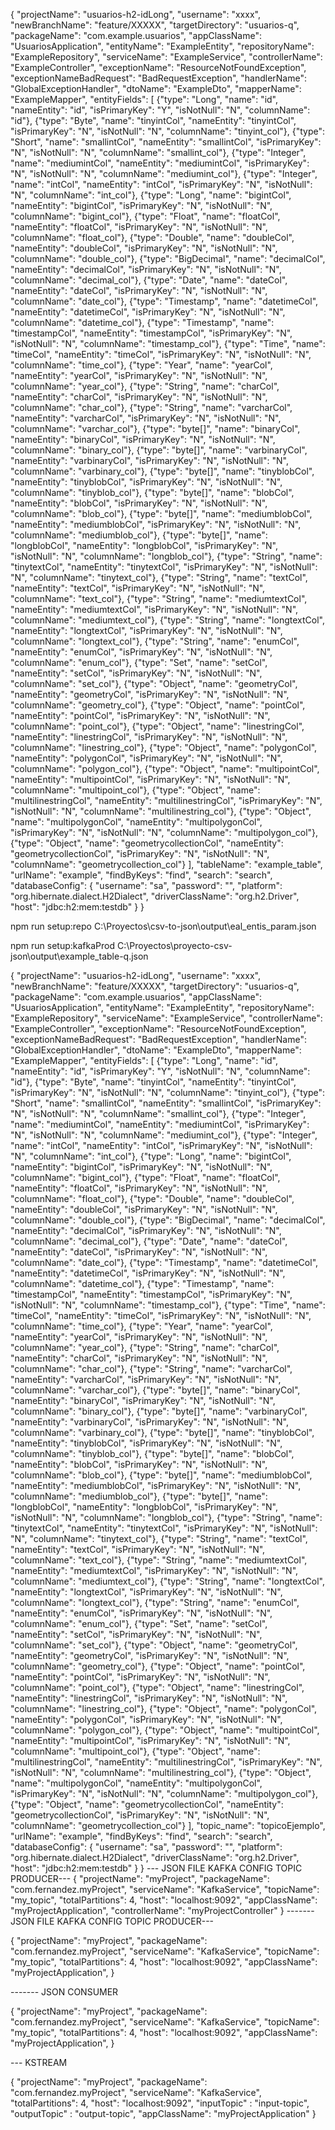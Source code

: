{
  "projectName": "usuarios-h2-idLong",
  "username": "xxxx",
  "newBranchName": "feature/XXXXX",
  "targetDirectory": "usuarios-q",
  "packageName": "com.example.usuarios",
  "appClassName": "UsuariosApplication",
  "entityName": "ExampleEntity",
  "repositoryName": "ExampleRepository",
  "serviceName": "ExampleService",
  "controllerName": "ExampleController",
  "exceptionName": "ResourceNotFoundException",
  "exceptionNameBadRequest": "BadRequestException",
  "handlerName": "GlobalExceptionHandler",
  "dtoName": "ExampleDto",
  "mapperName": "ExampleMapper",
  "entityFields": [
    {"type": "Long", "name": "id", "nameEntity": "id", "isPrimaryKey": "Y", "isNotNull": "N", "columnName": "id"},
    {"type": "Byte", "name": "tinyintCol", "nameEntity": "tinyintCol", "isPrimaryKey": "N", "isNotNull": "N", "columnName": "tinyint_col"},
    {"type": "Short", "name": "smallintCol", "nameEntity": "smallintCol", "isPrimaryKey": "N", "isNotNull": "N", "columnName": "smallint_col"},
    {"type": "Integer", "name": "mediumintCol", "nameEntity": "mediumintCol", "isPrimaryKey": "N", "isNotNull": "N", "columnName": "mediumint_col"},
    {"type": "Integer", "name": "intCol", "nameEntity": "intCol", "isPrimaryKey": "N", "isNotNull": "N", "columnName": "int_col"},
    {"type": "Long", "name": "bigintCol", "nameEntity": "bigintCol", "isPrimaryKey": "N", "isNotNull": "N", "columnName": "bigint_col"},
    {"type": "Float", "name": "floatCol", "nameEntity": "floatCol", "isPrimaryKey": "N", "isNotNull": "N", "columnName": "float_col"},
    {"type": "Double", "name": "doubleCol", "nameEntity": "doubleCol", "isPrimaryKey": "N", "isNotNull": "N", "columnName": "double_col"},
    {"type": "BigDecimal", "name": "decimalCol", "nameEntity": "decimalCol", "isPrimaryKey": "N", "isNotNull": "N", "columnName": "decimal_col"},
    {"type": "Date", "name": "dateCol", "nameEntity": "dateCol", "isPrimaryKey": "N", "isNotNull": "N", "columnName": "date_col"},
    {"type": "Timestamp", "name": "datetimeCol", "nameEntity": "datetimeCol", "isPrimaryKey": "N", "isNotNull": "N", "columnName": "datetime_col"},
    {"type": "Timestamp", "name": "timestampCol", "nameEntity": "timestampCol", "isPrimaryKey": "N", "isNotNull": "N", "columnName": "timestamp_col"},
    {"type": "Time", "name": "timeCol", "nameEntity": "timeCol", "isPrimaryKey": "N", "isNotNull": "N", "columnName": "time_col"},
    {"type": "Year", "name": "yearCol", "nameEntity": "yearCol", "isPrimaryKey": "N", "isNotNull": "N", "columnName": "year_col"},
    {"type": "String", "name": "charCol", "nameEntity": "charCol", "isPrimaryKey": "N", "isNotNull": "N", "columnName": "char_col"},
    {"type": "String", "name": "varcharCol", "nameEntity": "varcharCol", "isPrimaryKey": "N", "isNotNull": "N", "columnName": "varchar_col"},
    {"type": "byte[]", "name": "binaryCol", "nameEntity": "binaryCol", "isPrimaryKey": "N", "isNotNull": "N", "columnName": "binary_col"},
    {"type": "byte[]", "name": "varbinaryCol", "nameEntity": "varbinaryCol", "isPrimaryKey": "N", "isNotNull": "N", "columnName": "varbinary_col"},
    {"type": "byte[]", "name": "tinyblobCol", "nameEntity": "tinyblobCol", "isPrimaryKey": "N", "isNotNull": "N", "columnName": "tinyblob_col"},
    {"type": "byte[]", "name": "blobCol", "nameEntity": "blobCol", "isPrimaryKey": "N", "isNotNull": "N", "columnName": "blob_col"},
    {"type": "byte[]", "name": "mediumblobCol", "nameEntity": "mediumblobCol", "isPrimaryKey": "N", "isNotNull": "N", "columnName": "mediumblob_col"},
    {"type": "byte[]", "name": "longblobCol", "nameEntity": "longblobCol", "isPrimaryKey": "N", "isNotNull": "N", "columnName": "longblob_col"},
    {"type": "String", "name": "tinytextCol", "nameEntity": "tinytextCol", "isPrimaryKey": "N", "isNotNull": "N", "columnName": "tinytext_col"},
    {"type": "String", "name": "textCol", "nameEntity": "textCol", "isPrimaryKey": "N", "isNotNull": "N", "columnName": "text_col"},
    {"type": "String", "name": "mediumtextCol", "nameEntity": "mediumtextCol", "isPrimaryKey": "N", "isNotNull": "N", "columnName": "mediumtext_col"},
    {"type": "String", "name": "longtextCol", "nameEntity": "longtextCol", "isPrimaryKey": "N", "isNotNull": "N", "columnName": "longtext_col"},
    {"type": "String", "name": "enumCol", "nameEntity": "enumCol", "isPrimaryKey": "N", "isNotNull": "N", "columnName": "enum_col"},
    {"type": "Set<String>", "name": "setCol", "nameEntity": "setCol", "isPrimaryKey": "N", "isNotNull": "N", "columnName": "set_col"},
    {"type": "Object", "name": "geometryCol", "nameEntity": "geometryCol", "isPrimaryKey": "N", "isNotNull": "N", "columnName": "geometry_col"},
    {"type": "Object", "name": "pointCol", "nameEntity": "pointCol", "isPrimaryKey": "N", "isNotNull": "N", "columnName": "point_col"},
    {"type": "Object", "name": "linestringCol", "nameEntity": "linestringCol", "isPrimaryKey": "N", "isNotNull": "N", "columnName": "linestring_col"},
    {"type": "Object", "name": "polygonCol", "nameEntity": "polygonCol", "isPrimaryKey": "N", "isNotNull": "N", "columnName": "polygon_col"},
    {"type": "Object", "name": "multipointCol", "nameEntity": "multipointCol", "isPrimaryKey": "N", "isNotNull": "N", "columnName": "multipoint_col"},
    {"type": "Object", "name": "multilinestringCol", "nameEntity": "multilinestringCol", "isPrimaryKey": "N", "isNotNull": "N", "columnName": "multilinestring_col"},
    {"type": "Object", "name": "multipolygonCol", "nameEntity": "multipolygonCol", "isPrimaryKey": "N", "isNotNull": "N", "columnName": "multipolygon_col"},
    {"type": "Object", "name": "geometrycollectionCol", "nameEntity": "geometrycollectionCol", "isPrimaryKey": "N", "isNotNull": "N", "columnName": "geometrycollection_col"}
  ],
  "tableName": "example_table",
  "urlName": "example",
  "findByKeys": "find",
  "search": "search",
  "databaseConfig": {
    "username": "sa",
    "password": "",
    "platform": "org.hibernate.dialect.H2Dialect",
    "driverClassName": "org.h2.Driver",
    "host": "jdbc:h2:mem:testdb"
  }
}

npm run setup:repo C:\Proyectos\csv-to-json\output\eal_entis_param.json

npm run setup:kafkaProd C:\Proyectos\proyecto-csv-json\output\example_table-q.json
  

  {
  "projectName": "usuarios-h2-idLong",
  "username": "xxxx",
  "newBranchName": "feature/XXXXX",
  "targetDirectory": "usuarios-q",
  "packageName": "com.example.usuarios",
  "appClassName": "UsuariosApplication",
  "entityName": "ExampleEntity",
  "repositoryName": "ExampleRepository",
  "serviceName": "ExampleService",
  "controllerName": "ExampleController",
  "exceptionName": "ResourceNotFoundException",
  "exceptionNameBadRequest": "BadRequestException",
  "handlerName": "GlobalExceptionHandler",
  "dtoName": "ExampleDto",
  "mapperName": "ExampleMapper",
  "entityFields": [
    {"type": "Long", "name": "id", "nameEntity": "id", "isPrimaryKey": "Y", "isNotNull": "N", "columnName": "id"},
    {"type": "Byte", "name": "tinyintCol", "nameEntity": "tinyintCol", "isPrimaryKey": "N", "isNotNull": "N", "columnName": "tinyint_col"},
    {"type": "Short", "name": "smallintCol", "nameEntity": "smallintCol", "isPrimaryKey": "N", "isNotNull": "N", "columnName": "smallint_col"},
    {"type": "Integer", "name": "mediumintCol", "nameEntity": "mediumintCol", "isPrimaryKey": "N", "isNotNull": "N", "columnName": "mediumint_col"},
    {"type": "Integer", "name": "intCol", "nameEntity": "intCol", "isPrimaryKey": "N", "isNotNull": "N", "columnName": "int_col"},
    {"type": "Long", "name": "bigintCol", "nameEntity": "bigintCol", "isPrimaryKey": "N", "isNotNull": "N", "columnName": "bigint_col"},
    {"type": "Float", "name": "floatCol", "nameEntity": "floatCol", "isPrimaryKey": "N", "isNotNull": "N", "columnName": "float_col"},
    {"type": "Double", "name": "doubleCol", "nameEntity": "doubleCol", "isPrimaryKey": "N", "isNotNull": "N", "columnName": "double_col"},
    {"type": "BigDecimal", "name": "decimalCol", "nameEntity": "decimalCol", "isPrimaryKey": "N", "isNotNull": "N", "columnName": "decimal_col"},
    {"type": "Date", "name": "dateCol", "nameEntity": "dateCol", "isPrimaryKey": "N", "isNotNull": "N", "columnName": "date_col"},
    {"type": "Timestamp", "name": "datetimeCol", "nameEntity": "datetimeCol", "isPrimaryKey": "N", "isNotNull": "N", "columnName": "datetime_col"},
    {"type": "Timestamp", "name": "timestampCol", "nameEntity": "timestampCol", "isPrimaryKey": "N", "isNotNull": "N", "columnName": "timestamp_col"},
    {"type": "Time", "name": "timeCol", "nameEntity": "timeCol", "isPrimaryKey": "N", "isNotNull": "N", "columnName": "time_col"},
    {"type": "Year", "name": "yearCol", "nameEntity": "yearCol", "isPrimaryKey": "N", "isNotNull": "N", "columnName": "year_col"},
    {"type": "String", "name": "charCol", "nameEntity": "charCol", "isPrimaryKey": "N", "isNotNull": "N", "columnName": "char_col"},
    {"type": "String", "name": "varcharCol", "nameEntity": "varcharCol", "isPrimaryKey": "N", "isNotNull": "N", "columnName": "varchar_col"},
    {"type": "byte[]", "name": "binaryCol", "nameEntity": "binaryCol", "isPrimaryKey": "N", "isNotNull": "N", "columnName": "binary_col"},
    {"type": "byte[]", "name": "varbinaryCol", "nameEntity": "varbinaryCol", "isPrimaryKey": "N", "isNotNull": "N", "columnName": "varbinary_col"},
    {"type": "byte[]", "name": "tinyblobCol", "nameEntity": "tinyblobCol", "isPrimaryKey": "N", "isNotNull": "N", "columnName": "tinyblob_col"},
    {"type": "byte[]", "name": "blobCol", "nameEntity": "blobCol", "isPrimaryKey": "N", "isNotNull": "N", "columnName": "blob_col"},
    {"type": "byte[]", "name": "mediumblobCol", "nameEntity": "mediumblobCol", "isPrimaryKey": "N", "isNotNull": "N", "columnName": "mediumblob_col"},
    {"type": "byte[]", "name": "longblobCol", "nameEntity": "longblobCol", "isPrimaryKey": "N", "isNotNull": "N", "columnName": "longblob_col"},
    {"type": "String", "name": "tinytextCol", "nameEntity": "tinytextCol", "isPrimaryKey": "N", "isNotNull": "N", "columnName": "tinytext_col"},
    {"type": "String", "name": "textCol", "nameEntity": "textCol", "isPrimaryKey": "N", "isNotNull": "N", "columnName": "text_col"},
    {"type": "String", "name": "mediumtextCol", "nameEntity": "mediumtextCol", "isPrimaryKey": "N", "isNotNull": "N", "columnName": "mediumtext_col"},
    {"type": "String", "name": "longtextCol", "nameEntity": "longtextCol", "isPrimaryKey": "N", "isNotNull": "N", "columnName": "longtext_col"},
    {"type": "String", "name": "enumCol", "nameEntity": "enumCol", "isPrimaryKey": "N", "isNotNull": "N", "columnName": "enum_col"},
    {"type": "Set<String>", "name": "setCol", "nameEntity": "setCol", "isPrimaryKey": "N", "isNotNull": "N", "columnName": "set_col"},
    {"type": "Object", "name": "geometryCol", "nameEntity": "geometryCol", "isPrimaryKey": "N", "isNotNull": "N", "columnName": "geometry_col"},
    {"type": "Object", "name": "pointCol", "nameEntity": "pointCol", "isPrimaryKey": "N", "isNotNull": "N", "columnName": "point_col"},
    {"type": "Object", "name": "linestringCol", "nameEntity": "linestringCol", "isPrimaryKey": "N", "isNotNull": "N", "columnName": "linestring_col"},
    {"type": "Object", "name": "polygonCol", "nameEntity": "polygonCol", "isPrimaryKey": "N", "isNotNull": "N", "columnName": "polygon_col"},
    {"type": "Object", "name": "multipointCol", "nameEntity": "multipointCol", "isPrimaryKey": "N", "isNotNull": "N", "columnName": "multipoint_col"},
    {"type": "Object", "name": "multilinestringCol", "nameEntity": "multilinestringCol", "isPrimaryKey": "N", "isNotNull": "N", "columnName": "multilinestring_col"},
    {"type": "Object", "name": "multipolygonCol", "nameEntity": "multipolygonCol", "isPrimaryKey": "N", "isNotNull": "N", "columnName": "multipolygon_col"},
    {"type": "Object", "name": "geometrycollectionCol", "nameEntity": "geometrycollectionCol", "isPrimaryKey": "N", "isNotNull": "N", "columnName": "geometrycollection_col"}
  ],
  "topic_name": "topicoEjemplo",
  "urlName": "example",
  "findByKeys": "find",
  "search": "search",
  "databaseConfig": {
    "username": "sa",
    "password": "",
    "platform": "org.hibernate.dialect.H2Dialect",
    "driverClassName": "org.h2.Driver",
    "host": "jdbc:h2:mem:testdb"
  }
}
--- JSON FILE KAFKA CONFIG TOPIC PRODUCER---
{
  "projectName": "myProject",
  "packageName": "com.fernandez.myProject",
  "serviceName": "KafkaService",
  "topicName": "my_topic",
  "totalPartitions": 4,
  "host": "localhost:9092",
  "appClassName": "myProjectApplication",
  "controllerName": "myProjectController"
}
------- JSON FILE KAFKA CONFIG TOPIC PRODUCER---

{
  "projectName": "myProject",
  "packageName": "com.fernandez.myProject",
  "serviceName": "KafkaService",
  "topicName": "my_topic",
  "totalPartitions": 4,
  "host": "localhost:9092",
  "appClassName": "myProjectApplication",
}

------- JSON CONSUMER 

{
  "projectName": "myProject",
  "packageName": "com.fernandez.myProject",
  "serviceName": "KafkaService",
  "topicName": "my_topic",
  "totalPartitions": 4,
  "host": "localhost:9092",
  "appClassName": "myProjectApplication",
}

--- KSTREAM

{
  "projectName": "myProject",
  "packageName": "com.fernandez.myProject",
  "serviceName": "KafkaService",
  "totalPartitions": 4,
  "host": "localhost:9092",
  "inputTopic" : "input-topic",
  "outputTopic" : "output-topic",
  "appClassName": "myProjectApplication"
}
